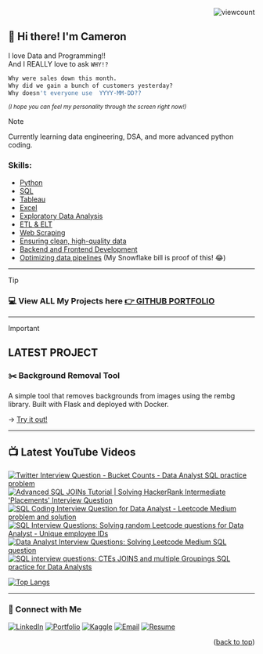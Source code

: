 <a name="readme-top"></a>
<p align="right">
  <img src="https://komarev.com/ghpvc/?username=CameronCSS&style=flat" alt="viewcount">
</p>


## 👋 Hi there! I'm Cameron

I love Data and Programming!! <br>
And I REALLY love to ask ```WHY!?``` 

```python 
Why were sales down this month. 
Why did we gain a bunch of customers yesterday?
Why doesn't everyone use  YYYY-MM-DD??
```
<sup>*(I hope you can feel my personality through the screen right now!)*</sup>

> [!NOTE] 
> Currently learning data engineering, DSA, and more advanced python coding. 

### Skills:
- [Python](https://cameroncss.github.io/PersonalProjects/#Python)
- [SQL](https://www.youtube.com/@CamDoesData)
- [Tableau](https://public.tableau.com/views/RWFDEmployeeDemographics/DemographicsDashboard?:language=en-US&:display_count=n&:origin=viz_share_link)
- [Excel](https://cameroncss.github.io/PersonalProjects/#Excel)
- [Exploratory Data Analysis](https://github.com/CameronCSS/Data-Analysis/tree/main/Exploratory%20data%20analysis/README.md)
- [ETL & ELT](https://github.com/CameronCSS/Azure_Map_API/blob/master/README.md)
- [Web Scraping](https://github.com/CameronCSS/Programming-Languages/blob/main/Data%20Notebooks/Python%20Job%20scraping.ipynb)
- [Ensuring clean, high-quality data](https://github.com/CameronCSS/Survey_Monkey_Data)
- [Backend and Frontend Development](https://github.com/CameronCSS/test-projects)
- [Optimizing data pipelines](https://github.com/CameronCSS/Programming-Languages/blob/main/Data%20Notebooks/Price%20Comparison.ipynb) (My Snowflake bill is proof of this! 😂)


<hr>

> [!TIP]
> ### :computer: View ALL My Projects here [👉 GITHUB PORTFOLIO](https://cameroncss.github.io/PersonalProjects/)

----

> [!IMPORTANT]
> ## **LATEST PROJECT**
> ### ✂️ Background Removal Tool
> A simple tool that removes backgrounds from images using the rembg library. Built with Flask and deployed with Docker.
> 
> -> [Try it out!](https://bg.camdoesdata.com/)


<hr>


## 📺 **Latest YouTube Videos**

<!-- BEGIN YOUTUBE-CARDS -->
[![Twitter Interview Question - Bucket Counts - Data Analyst SQL practice problem](https://ytcards.demolab.com/?id=-FmTwp4zRqg&title=Twitter+Interview+Question+-+Bucket+Counts+-+Data+Analyst+SQL+practice+problem&lang=en&timestamp=1730473200&background_color=%230d1117&title_color=%23ffffff&stats_color=%23dedede&max_title_lines=1&width=250&border_radius=5 "Twitter Interview Question - Bucket Counts - Data Analyst SQL practice problem")](https://www.youtube.com/watch?v=-FmTwp4zRqg)
[![Advanced SQL JOINs Tutorial | Solving HackerRank Intermediate 'Placements' Interview Question](https://ytcards.demolab.com/?id=Ip1t1zmaAMg&title=Advanced+SQL+JOINs+Tutorial+%7C+Solving+HackerRank+Intermediate+%27Placements%27+Interview+Question&lang=en&timestamp=1729864311&background_color=%230d1117&title_color=%23ffffff&stats_color=%23dedede&max_title_lines=1&width=250&border_radius=5 "Advanced SQL JOINs Tutorial | Solving HackerRank Intermediate 'Placements' Interview Question")](https://www.youtube.com/watch?v=Ip1t1zmaAMg)
[![SQL Coding Interview Question for Data Analyst - Leetcode Medium problem and solution](https://ytcards.demolab.com/?id=59_9zmu0FKk&title=SQL+Coding+Interview+Question+for+Data+Analyst+-+Leetcode+Medium+problem+and+solution&lang=en&timestamp=1729692004&background_color=%230d1117&title_color=%23ffffff&stats_color=%23dedede&max_title_lines=1&width=250&border_radius=5 "SQL Coding Interview Question for Data Analyst - Leetcode Medium problem and solution")](https://www.youtube.com/watch?v=59_9zmu0FKk)
[![SQL Interview Questions: Solving random Leetcode questions for Data Analyst - Unique employee IDs](https://ytcards.demolab.com/?id=6uKAfCImzSw&title=SQL+Interview+Questions%3A+Solving+random+Leetcode+questions+for+Data+Analyst+-+Unique+employee+IDs&lang=en&timestamp=1729231933&background_color=%230d1117&title_color=%23ffffff&stats_color=%23dedede&max_title_lines=1&width=250&border_radius=5 "SQL Interview Questions: Solving random Leetcode questions for Data Analyst - Unique employee IDs")](https://www.youtube.com/watch?v=6uKAfCImzSw)
[![Data Analyst Interview Questions: Solving Leetcode Medium SQL question](https://ytcards.demolab.com/?id=sdvfbAO5kQ4&title=Data+Analyst+Interview+Questions%3A+Solving+Leetcode+Medium+SQL+question&lang=en&timestamp=1729140257&background_color=%230d1117&title_color=%23ffffff&stats_color=%23dedede&max_title_lines=1&width=250&border_radius=5 "Data Analyst Interview Questions: Solving Leetcode Medium SQL question")](https://www.youtube.com/watch?v=sdvfbAO5kQ4)
[![SQL interview questions: CTEs JOINS and multiple Groupings SQL practice for Data Analysts](https://ytcards.demolab.com/?id=ASctvHV3mXM&title=SQL+interview+questions%3A+CTEs+JOINS+and+multiple+Groupings+SQL+practice+for+Data+Analysts&lang=en&timestamp=1728655214&background_color=%230d1117&title_color=%23ffffff&stats_color=%23dedede&max_title_lines=1&width=250&border_radius=5 "SQL interview questions: CTEs JOINS and multiple Groupings SQL practice for Data Analysts")](https://www.youtube.com/watch?v=ASctvHV3mXM)
<!-- END YOUTUBE-CARDS -->



[![Top Langs](https://github-readme-stats.vercel.app/api/top-langs/?username=CameronCSS&layout=compact&hide=css,c,html,powershell&hide_progress=true&theme=dark)](https://github.com/anuraghazra/github-readme-stats)


----

### 💬 Connect with Me

<span>[![LinkedIn](https://github.com/user-attachments/assets/d1d2f882-0bda-46cb-9b7c-9f01eff81da9)](https://www.linkedin.com/in/cameron-css/) [![Portfolio](https://github.com/user-attachments/assets/eb2e9672-e765-442f-89d7-149c7e7db0a8)](https://CamDoesData.com) [![Kaggle](https://github.com/user-attachments/assets/ef5fbcf3-067a-4bb1-b5cd-fd4e369df980)](https://www.kaggle.com/cameronseamons) [![Email](https://github.com/user-attachments/assets/12af3cba-137e-498f-abe1-c66108e5e57a)](mailto:CameronSeamons@gmail.com)  [![Resume](https://github.com/user-attachments/assets/1ee4d4d1-22cd-42ff-b2e4-be7185269306)](https://drive.google.com/file/d/1YaM4hDtt2-79ShBVTN06Y3BU79LvFw6J/view?usp=sharing)</span>

<p align="right">(<a href="#readme-top">back to top</a>)</p>
